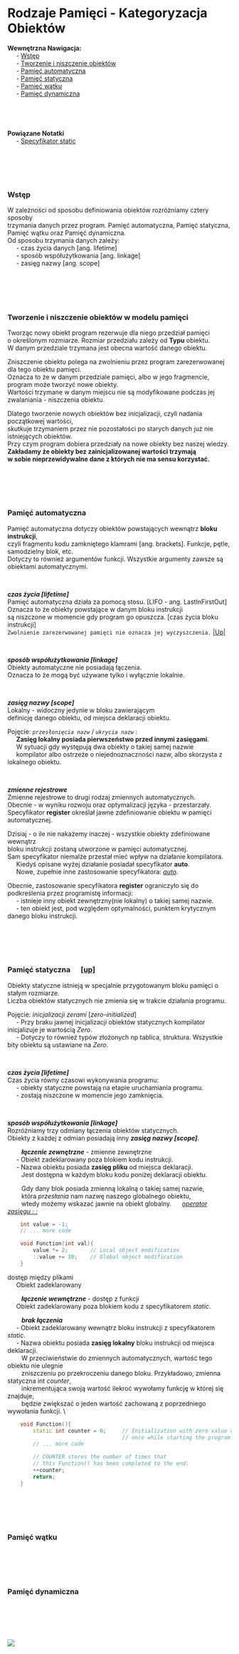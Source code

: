 # Rodzaje Pamięci - Kategoryzacja Obiektów

**Wewnętrzna Nawigacja:**  
&nbsp;&nbsp;&nbsp;&nbsp; - [Wstęp](#wstęp) \
&nbsp;&nbsp;&nbsp;&nbsp; - [Tworzenie i niszczenie obiektów](#tworzenie-i-niszczenie-obiektów-w-modelu-pamięci) \
&nbsp;&nbsp;&nbsp;&nbsp; - [Pamięć automatyczna](#pamięć-automatyczna) \
&nbsp;&nbsp;&nbsp;&nbsp; - [Pamięć statyczna](#pamięć-statyczna) \
&nbsp;&nbsp;&nbsp;&nbsp; - [Pamięć wątku](#pamięć-wątku) \
&nbsp;&nbsp;&nbsp;&nbsp; - [Pamięć dynamiczna](#pamięć-dynamiczna) 



&nbsp;
-------------
**Powiązane Notatki**  
&nbsp;&nbsp;&nbsp;&nbsp; - [Specyfikator static](/workspace/Praktyka/static.md) 



<br/><br/>
-------------
### Wstęp
W zależności od sposobu definiowania obiektów rozróżniamy cztery sposoby \
trzymania danych przez program. Pamięć automatyczna, Pamięć statyczna, \
Pamięć wątku oraz Pamięć dynamiczna. \
Od sposobu trzymania danych zależy: \
&nbsp;&nbsp;&nbsp;&nbsp; - czas życia danych [ang. lifetime] \
&nbsp;&nbsp;&nbsp;&nbsp; - sposób współużytkowania [ang. linkage] \
&nbsp;&nbsp;&nbsp;&nbsp; - zasięg nazwy [ang. scope]


<br/><br/>
-------------
### Tworzenie i niszczenie obiektów w modelu pamięci
Tworząc nowy obiekt program rezerwuje dla niego przedział pamięci \
o określonym rozmiarze. Rozmiar przedziału zależy od __Typu__ obiektu. \
W danym przedziale trzymana jest obecna wartość danego obiektu. 

Zniszczenie obiektu polega na zwolnieniu przez program zarezerwowanej dla tego obiektu pamięci. \
Oznacza to że w danym przedziale pamięci, albo w jego fragmencie, program może tworzyć nowe obiekty. \
Wartości trzymane w danym miejscu nie są modyfikowane podczas jej zwalaniania - niszczenia obiektu. 

Dlatego tworzenie nowych obiektów bez inicjalizacji, czyli nadania początkowej wartości, \
skutkuje trzymaniem przez nie pozostałości po starych danych już nie istniejących obiektów. \
Przy czym program dobiera przedziały na nowe obiekty bez naszej wiedzy. \
__Zakładamy że obiekty bez zainicjalizowanej wartości trzymają \
w sobie nieprzewidywalne dane z których nie ma sensu korzystać.__


<br/><br/>
-------------
### Pamięć automatyczna 
Pamięć automatyczna dotyczy obiektów powstających wewnątrz **bloku instrukcji**, \
czyli fragmentu kodu zamkniętego klamrami [ang. brackets]. Funkcje, pętle, samodzielny blok, etc. \
Dotyczy to również argumentów funkcji. Wszystkie argumenty zawsze są obiektami automatycznymi.

<br/>

***czas życia [lifetime]*** \
Pamięć automatyczna działa za pomocą stosu. [LIFO - ang. LastInFirstOut] \
Oznacza to że obiekty powstające w danym bloku instrukcji \
są niszczone w momencie gdy program go opuszcza. [czas życia bloku instrukcji] \
`Zwolnienie zarezerwowanej pamięci nie oznacza jej wyczyszczenia.` [|Up|](#tworzenie-i-niszczenie-obiektów-w-modelu-pamięci) 

<br/>

***sposób współużytkowania [linkage]*** \
Obiekty automatyczne nie posiadają łączenia. \
Oznacza to że mogą być używane tylko i wyłącznie lokalnie.

<br/>

***zasięg nazwy [scope]*** \
Lokalny - widoczny jedynie w bloku zawierającym \
definicję danego obiektu, od miejsca deklaracji obiektu.

Pojęcie: *`przesłonięcia nazw`* / *`ukrycia nazw`* : \
&nbsp;&nbsp;&nbsp;&nbsp; __Zasięg lokalny posiada pierwszeństwo przed innymi zasięgami__. \
&nbsp;&nbsp;&nbsp;&nbsp; W sytuacji gdy występują dwa obiekty o takiej samej nazwie \
&nbsp;&nbsp;&nbsp;&nbsp; kompilator albo ostrzeże o niejednoznaczności nazw, albo skorzysta z lokalnego obiektu.

<br/>

***zmienne rejestrowe*** \
Zmienne rejestrowe to drugi rodzaj zmiennych automatycznych. \
Obecnie - w wyniku rozwoju oraz optymalizacji języka - przestarzały. \
Specyfikator __register__  określał jawne zdefiniowanie obiektu w pamięci automatycznej. 

Dzisiaj - o ile nie nakażemy inaczej - wszystkie obiekty zdefiniowane wewnątrz \
bloku instrukcji zostaną utworzone w pamięci automatycznej. \
Sam specyfikator niemalże przestał mieć wpływ na działanie kompilatora. \
&nbsp;&nbsp;&nbsp;&nbsp; Kiedyś opisane wyżej działanie posiadał specyfikator __auto__. \
&nbsp;&nbsp;&nbsp;&nbsp; Nowe, zupełnie inne zastosowanie specyfikatora: [*auto*]().

Obecnie, zastosowanie specyfikatora __register__ ograniczyło się do podkreślenia przez programistę informacji: \
&nbsp;&nbsp;&nbsp;&nbsp; - istnieje inny obiekt zewnętrzny(nie lokalny) o takiej samej nazwie. \
&nbsp;&nbsp;&nbsp;&nbsp; - ten obiekt jest, pod względem optymalności, punktem krytycznym danego bloku instrukcji.


<br/><br/>
-------------
### Pamięć statyczna &nbsp;&nbsp;&nbsp;&nbsp; [[up]](#stdvector-datatype-)
Obiekty statyczne istnieją w specjalnie przygotowanym bloku pamięci o stałym rozmiarze. \
Liczba obiektów statycznych nie zmienia się w trakcie działania programu. 

Pojęcie: *inicjalizacji zerami* [*zero-initialized*] \
&nbsp;&nbsp;&nbsp;&nbsp; - Przy braku jawnej inicjalizacji obiektów statycznych kompilator inicjalizuje je wartością _Zero_. \
&nbsp;&nbsp;&nbsp;&nbsp; - Dotyczy to również typów złożonych np tablica, struktura. Wszystkie bity obiektu są ustawiane na _Zero_.

<br/>

***czas życia [lifetime]*** \
Czas życia równy czasowi wykonywania programu: \
&nbsp;&nbsp;&nbsp;&nbsp; - obiekty statyczne powstają na etapie uruchamiania programu. \
&nbsp;&nbsp;&nbsp;&nbsp; - zostają niszczone w momencie jego zamknięcia. 

<br/>

***sposób współużytkowania [linkage]*** \
Rozróżniamy trzy odmiany łączenia obiektów statycznych. \
Obiekty z każdej z odmian posiadają inny ***zasięg nazwy [scope]***.

&nbsp;&nbsp;&nbsp;&nbsp;&nbsp;&nbsp;&nbsp;  ***łączenie zewnętrzne*** - zmienne zewnętrzne \
&nbsp;&nbsp;&nbsp;&nbsp; - Obiekt zadeklarowany poza blokiem kodu instrukcji. \
&nbsp;&nbsp;&nbsp;&nbsp; - Nazwa obiektu posiada __zasięg pliku__ od miejsca deklaracji. \
&nbsp;&nbsp;&nbsp;&nbsp;&nbsp;&nbsp;&nbsp; Jest dostępna w każdym bloku kodu poniżej deklaracji obiektu. 

&nbsp;&nbsp;&nbsp;&nbsp;&nbsp;&nbsp;&nbsp; Gdy dany blok posiada zmienną lokalną o takiej samej nazwie, \
&nbsp;&nbsp;&nbsp;&nbsp;&nbsp;&nbsp;&nbsp; która _przesłania_ nam nazwę naszego globalnego obiektu, \
&nbsp;&nbsp;&nbsp;&nbsp;&nbsp;&nbsp;&nbsp; wtedy możemy wskazać jawnie na obiekt globalny. &nbsp;&nbsp;&nbsp;&nbsp; [*operator zasięgu : :*]()
``` cpp
    int value = -1;
    // ... more code

    void Function(int val){    
        value *= 2;       // Local object modification
        ::value += 10;    // Global object modification
    }
```

dostęp między plikami \
&nbsp;&nbsp;&nbsp;&nbsp; Obiekt zadeklarowany 

&nbsp;&nbsp;&nbsp;&nbsp;&nbsp;&nbsp;&nbsp;  ***łączenie wewnętrzne*** - dostęp z funkcji \
&nbsp;&nbsp;&nbsp;&nbsp; Obiekt zadeklarowany poza blokiem kodu z specyfikatorem _static_. 

&nbsp;&nbsp;&nbsp;&nbsp;&nbsp;&nbsp;&nbsp;  ***brak łączenia*** \
&nbsp;&nbsp;&nbsp;&nbsp; - Obiekt zadeklarowany wewnątrz bloku instrukcji z specyfikatorem _static_. \
&nbsp;&nbsp;&nbsp;&nbsp; - Nazwa obiektu posiada __zasięg lokalny__ bloku instrukcji od miejsca deklaracji. \
&nbsp;&nbsp;&nbsp;&nbsp;&nbsp;&nbsp;&nbsp; W przeciwieństwie do zmiennych automatycznych, wartość tego obiektu nie ulegnie \
&nbsp;&nbsp;&nbsp;&nbsp;&nbsp;&nbsp;&nbsp; zniszczeniu po przekroczeniu danego bloku. Przykładowo, zmienna statyczna int _counter_, \
&nbsp;&nbsp;&nbsp;&nbsp;&nbsp;&nbsp;&nbsp; inkrementująca swoją wartość ilekroć wywołamy funkcję w której się znajduje, \
&nbsp;&nbsp;&nbsp;&nbsp;&nbsp;&nbsp;&nbsp; będzie zwiększać o jeden wartość zachowaną z poprzedniego wywołania funkcji. \
``` cpp
    void Function(){
        static int counter = 0;     // Initialization with zero value occurs only 
                                    // once while starting the program. 
        // ... more code

        // COUNTER stores the number of times that 
        // this Function() has been completed to the end: 
        ++counter;
        return;
    }
```

<br/><br/>
-------------
### Pamięć wątku


<br/><br/>
-------------
### Pamięć dynamiczna


<br/><br/>
-------------
![](https://github.com/Ptysiek/resources/blob/master/Ver2.PNG)

